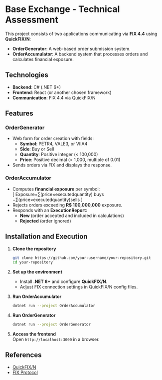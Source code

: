 # Base Exchange - Technical Assessment  

This project consists of two applications communicating via **FIX 4.4** using **QuickFIX/N**:  

- **OrderGenerator**: A web-based order submission system.  
- **OrderAccumulator**: A backend system that processes orders and calculates financial exposure.  

## Technologies  

- **Backend**: C# (.NET 6+)  
- **Frontend**: React (or another chosen framework)  
- **Communication**: FIX 4.4 via QuickFIX/N  

## Features  

### OrderGenerator  
- Web form for order creation with fields:  
  - **Symbol**: PETR4, VALE3, or VIIA4  
  - **Side**: Buy or Sell  
  - **Quantity**: Positive integer (< 100,000)  
  - **Price**: Positive decimal (< 1,000, multiple of 0.01)  
- Sends orders via FIX and displays the response.  

### OrderAccumulator  
- Computes **financial exposure** per symbol:  
  \[
  Exposure=∑(price×executedquantity) buys −∑(price×executedquantity)sells
  \]  
- Rejects orders exceeding **R$ 100,000,000** exposure.  
- Responds with an **ExecutionReport**:  
  - **New** (order accepted and included in calculations)  
  - **Rejected** (order ignored)  

## Installation and Execution  

1. **Clone the repository**  
   ```sh
   git clone https://github.com/your-username/your-repository.git  
   cd your-repository  
   ```  

2. **Set up the environment**  
   - Install **.NET 6+** and configure **QuickFIX/N**.  
   - Adjust FIX connection settings in QuickFIX/N config files.  

3. **Run OrderAccumulator**  
   ```sh
   dotnet run --project OrderAccumulator  
   ```  

4. **Run OrderGenerator**  
   ```sh
   dotnet run --project OrderGenerator  
   ```  

5. **Access the frontend**  
   Open `http://localhost:3000` in a browser.
## References  

- [QuickFIX/N](https://quickfixn.org/)  
- [FIX Protocol](https://www.fixtrading.org/standards/)  

